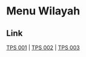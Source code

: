 # Menu Wilayah

## Link

[TPS 001](https://github.com/gigit-pemilu/pemilu-2024-93-papua-selatan/tree/main/pileg-dpr/hitung-suara/sub/93-papua-selatan/sub/03-mappi/sub/08-passue/sub/2004-nohon/sub/001-tps)
 | 
[TPS 002](https://github.com/gigit-pemilu/pemilu-2024-93-papua-selatan/tree/main/pileg-dpr/hitung-suara/sub/93-papua-selatan/sub/03-mappi/sub/08-passue/sub/2004-nohon/sub/002-tps)
 | 
[TPS 003](https://github.com/gigit-pemilu/pemilu-2024-93-papua-selatan/tree/main/pileg-dpr/hitung-suara/sub/93-papua-selatan/sub/03-mappi/sub/08-passue/sub/2004-nohon/sub/003-tps)

